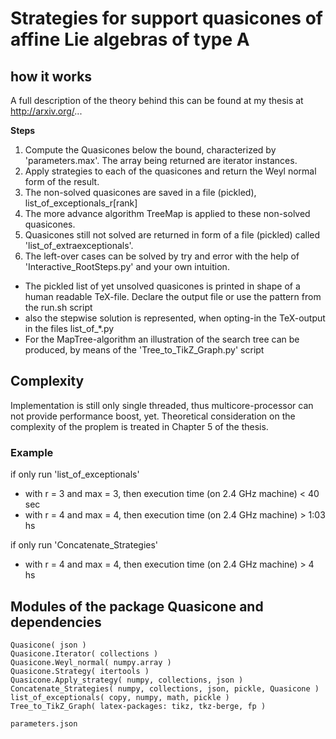 # Strategies for support quasicones of affine Lie algebras of type A

## how it works

A full description of the theory behind this can be found at my thesis at http://arxiv.org/...

**Steps**

1. Compute the Quasicones below the bound, characterized by 'parameters.max'. The array being returned are iterator instances.
2. Apply strategies to each of the quasicones and return the Weyl normal form of the result.
3. The non-solved quasicones are saved in a file (pickled), list_of_exceptionals_r[rank]
4. The more advance algorithm TreeMap is applied to these non-solved quasicones.
5. Quasicones still not solved are returned in form of a file (pickled) called 'list_of_extraexceptionals'.
6. The left-over cases can be solved by try and error with the help of 'Interactive_RootSteps.py' and your own intuition.

- The pickled list of yet unsolved quasicones is printed in shape of a human readable TeX-file. Declare the output file or use the pattern from the run.sh script
- also the stepwise solution is represented, when opting-in the TeX-output in the files list_of_*.py
- For the MapTree-algorithm an illustration of the search tree can be produced, by means of the 'Tree_to_TikZ_Graph.py' script

## Complexity

Implementation is still only single threaded, thus multicore-processor can not provide performance boost, yet. Theoretical consideration on the complexity of the proplem is treated in Chapter 5 of the thesis.

### Example

if only run 'list_of_exceptionals'
- with r = 3 and max = 3, then execution time (on 2.4 GHz machine) < 40 sec
- with r = 4 and max = 4, then execution time (on 2.4 GHz machine) > 1:03 hs

if only run 'Concatenate_Strategies'
- with r = 4 and max = 4, then
execution time (on 2.4 GHz machine) > 4 hs


## Modules of the package Quasicone and dependencies

```
Quasicone( json )
Quasicone.Iterator( collections )
Quasicone.Weyl_normal( numpy.array )
Quasicone.Strategy( itertools )
Quasicone.Apply_strategy( numpy, collections, json )
Concatenate_Strategies( numpy, collections, json, pickle, Quasicone )
list_of_exceptionals( copy, numpy, math, pickle )
Tree_to_TikZ_Graph( latex-packages: tikz, tkz-berge, fp )

parameters.json
```
